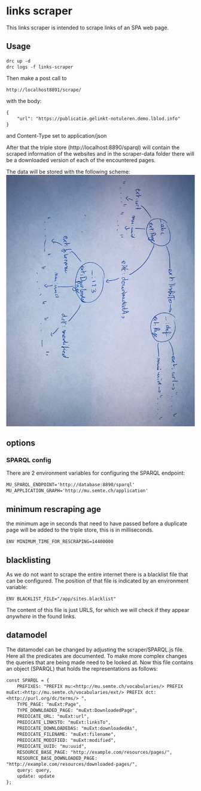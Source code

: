 # links scraper
This links scraper is intended to scrape links of an SPA web page.

## Usage
```
drc up -d
drc logs -f links-scraper
```
Then make a post call to
```
http://localhost8891/scrape/
```
with the body:
```
{
    "url": "https://publicatie.gelinkt-notuleren.demo.lblod.info"
}
```
and Content-Type set to application/json

After that the triple store (http://localhost:8890/sparql) will contain the scraped information of the websites and in the scraper-data folder there will be a downloaded version of each of the encountered pages.

The data will be stored with the following scheme: ![alt text](schema.jpg "Datascheme")

## options
### SPARQL config 
There are 2 environment variables for configuring the SPARQL endpoint:
```
MU_SPARQL_ENDPOINT='http://database:8890/sparql'
MU_APPLICATION_GRAPH='http://mu.semte.ch/application'
```
## minimum rescraping age
the minimum age in seconds that need to have passed before a duplicate page will be added to the triple store, this is in milliseconds.
```
ENV MINIMUM_TIME_FOR_RESCRAPING=14400000
```

## blacklisting
As we do not want to scrape the entire internet there is a blacklist file that can be configured. The position of that file is indicated by an environment variable:
```
ENV BLACKLIST_FILE="/app/sites.blacklist"
```
The content of this file is just URLS, for which we will check if they appear *anywhere* in the found links.

## datamodel
The datamodel can be changed by adjusting the scraper/SPARQL.js file. Here all the predicates are documented. To make more complex changes the queries that are being made need to be looked at. Now this file contains an object (SPARQL) that holds the representations as follows:
```
const SPARQL = {
    PREFIXES: "PREFIX mu:<http://mu.semte.ch/vocabularies/> PREFIX muExt:<http://mu.semte.ch/vocabularies/ext/> PREFIX dct:<http://purl.org/dc/terms/> ",
    TYPE_PAGE: "muExt:Page",
    TYPE_DOWNLOADED_PAGE: "muExt:DownloadedPage",
    PREDICATE_URL: "muExt:url",
    PREDICATE_LINKSTO: "muExt:linksTo",
    PREDICATE_DOWNLOADEDAS: "muExt:downloadedAs",
    PREDICATE_FILENAME: "muExt:filename",
    PREDICATE_MODIFIED: "muExt:modified",
    PREDICATE_UUID: "mu:uuid",
    RESOURCE_BASE_PAGE: "http://example.com/resources/pages/",
    RESOURCE_BASE_DOWNLOADED_PAGE: "http://example.com/resources/downloaded-pages/",
    query: query,
    update: update
};

```
